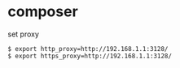 # composer

set proxy

```console
$ export http_proxy=http://192.168.1.1:3128/
$ export https_proxy=http://192.168.1.1:3128/
```
